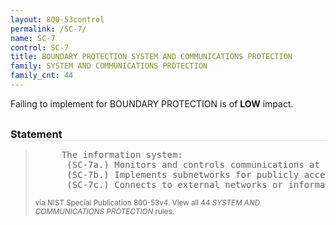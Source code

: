 ```yaml
---
layout: 800-53control
permalink: /SC-7/
name: SC-7
control: SC-7
title: BOUNDARY PROTECTION SYSTEM AND COMMUNICATIONS PROTECTION
family: SYSTEM AND COMMUNICATIONS PROTECTION
family_cnt: 44
---
```

<p class="text-info">Failing to implement for BOUNDARY PROTECTION is of <b>LOW</b> impact.</p>

<h3 style="border-bottom:1px solid #ddd;margin:30px 0 8px 0;">Statement</h3>
<blockquote>
<pre>     The information system: 
      (SC-7a.) Monitors and controls communications at the external boundary of the system and at key internal boundaries within the system; 
      (SC-7b.) Implements subnetworks for publicly accessible system components that are [Selection: physically; logically] separated from internal organizational networks; and 
      (SC-7c.) Connects to external networks or information systems only through managed interfaces consisting of boundary protection devices arranged in accordance with an organizational security architecture. 
</pre>
<p><small>via NIST Special Publication 800-53v4. View all 44 <i>SYSTEM AND COMMUNICATIONS PROTECTION</i> rules. <a href="/cce/ssg/group/$Group_id"><span class="glyphicon glyphicon-link"></span></a> </small></p>
</blockquote>

